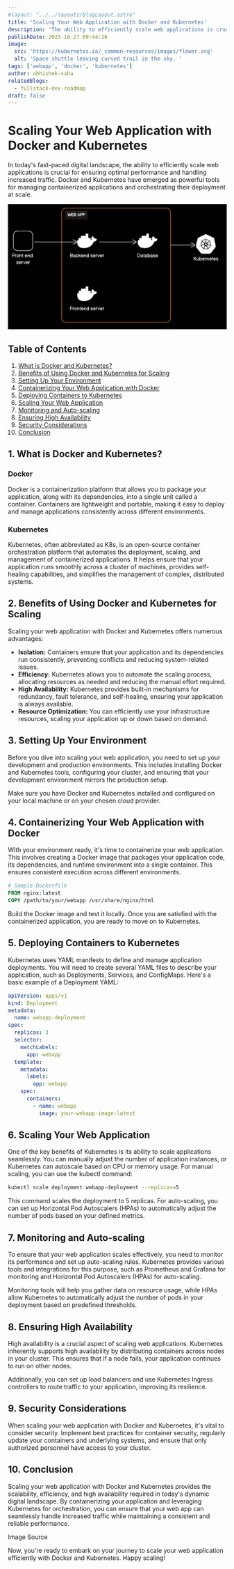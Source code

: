 ```yaml
---
#layout: "../../layouts/BlogLayout.astro"
title: 'Scaling Your Web Application with Docker and Kubernetes'
description: 'The ability to efficiently scale web applications is crucial for ensuring optimal performance and handling increased traffic. Docker and Kubernetes have emerged as powerful tools for managing containerized applications and orchestrating their deployment at scale'
publishDate: 2023-10-27 09:44:16
image:
  src: 'https://kubernetes.io/_common-resources/images/flower.svg'
  alt: 'Space shuttle leaving curved trail in the sky. '
tags: ['webapp', 'docker', 'kubernetes']
author: abhishek-saha
relatedBlogs:
  - fullstack-dev-roadmap
draft: false
---
```


# Scaling Your Web Application with Docker and Kubernetes

In today's fast-paced digital landscape, the ability to efficiently scale web applications is crucial for ensuring optimal performance and handling increased traffic. Docker and Kubernetes have emerged as powerful tools for managing containerized applications and orchestrating their deployment at scale.

![Architecture Diagram](../../assets/blogs/scaling-your-web-application-with-docker-and-kubernetes/diagram1.svg) <!-- Insert an image URL showing the architecture diagram here -->

## Table of Contents

1. [What is Docker and Kubernetes?](#1-what-is-docker-and-kubernetes)
2. [Benefits of Using Docker and Kubernetes for Scaling](#2-benefits-of-using-docker-and-kubernetes-for-scaling)
3. [Setting Up Your Environment](#3-setting-up-your-environment)
4. [Containerizing Your Web Application with Docker](#containerizing-your-web-application-with-docker)
5. [Deploying Containers to Kubernetes](#deploying-containers-to-kubernetes)
6. [Scaling Your Web Application](#scaling-your-web-application)
7. [Monitoring and Auto-scaling](#monitoring-and-auto-scaling)
8. [Ensuring High Availability](#ensuring-high-availability)
9. [Security Considerations](#security-considerations)
10. [Conclusion](#conclusion)

## 1. What is Docker and Kubernetes?

### Docker

Docker is a containerization platform that allows you to package your application, along with its dependencies, into a single unit called a container. Containers are lightweight and portable, making it easy to deploy and manage applications consistently across different environments.

### Kubernetes

Kubernetes, often abbreviated as K8s, is an open-source container orchestration platform that automates the deployment, scaling, and management of containerized applications. It helps ensure that your application runs smoothly across a cluster of machines, provides self-healing capabilities, and simplifies the management of complex, distributed systems.

## 2. Benefits of Using Docker and Kubernetes for Scaling

Scaling your web application with Docker and Kubernetes offers numerous advantages:

- **Isolation:** Containers ensure that your application and its dependencies run consistently, preventing conflicts and reducing system-related issues.
- **Efficiency:** Kubernetes allows you to automate the scaling process, allocating resources as needed and reducing the manual effort required.
- **High Availability:** Kubernetes provides built-in mechanisms for redundancy, fault tolerance, and self-healing, ensuring your application is always available.
- **Resource Optimization:** You can efficiently use your infrastructure resources, scaling your application up or down based on demand.

## 3. Setting Up Your Environment

Before you dive into scaling your web application, you need to set up your development and production environments. This includes installing Docker and Kubernetes tools, configuring your cluster, and ensuring that your development environment mirrors the production setup.

Make sure you have Docker and Kubernetes installed and configured on your local machine or on your chosen cloud provider.

## 4. Containerizing Your Web Application with Docker

With your environment ready, it's time to containerize your web application. This involves creating a Docker image that packages your application code, its dependencies, and runtime environment into a single container. This ensures consistent execution across different environments.

```dockerfile
# Sample Dockerfile
FROM nginx:latest
COPY /path/to/your/webapp /usr/share/nginx/html
```

Build the Docker image and test it locally. Once you are satisfied with the containerized application, you are ready to move on to Kubernetes.

## 5. Deploying Containers to Kubernetes

Kubernetes uses YAML manifests to define and manage application deployments. You will need to create several YAML files to describe your application, such as Deployments, Services, and ConfigMaps. Here's a basic example of a Deployment YAML:

```yaml
apiVersion: apps/v1
kind: Deployment
metadata:
  name: webapp-deployment
spec:
  replicas: 3
  selector:
    matchLabels:
      app: webapp
  template:
    metadata:
      labels:
        app: webapp
    spec:
      containers:
        - name: webapp
          image: your-webapp-image:latest
```

## 6. Scaling Your Web Application

One of the key benefits of Kubernetes is its ability to scale applications seamlessly. You can manually adjust the number of application instances, or Kubernetes can autoscale based on CPU or memory usage. For manual scaling, you can use the kubectl command:

```bash
kubectl scale deployment webapp-deployment --replicas=5
```

This command scales the deployment to 5 replicas. For auto-scaling, you can set up Horizontal Pod Autoscalers (HPAs) to automatically adjust the number of pods based on your defined metrics.

## 7. Monitoring and Auto-scaling

To ensure that your web application scales effectively, you need to monitor its performance and set up auto-scaling rules. Kubernetes provides various tools and integrations for this purpose, such as Prometheus and Grafana for monitoring and Horizontal Pod Autoscalers (HPAs) for auto-scaling.

Monitoring tools will help you gather data on resource usage, while HPAs allow Kubernetes to automatically adjust the number of pods in your deployment based on predefined thresholds.

## 8. Ensuring High Availability

High availability is a crucial aspect of scaling web applications. Kubernetes inherently supports high availability by distributing containers across nodes in your cluster. This ensures that if a node fails, your application continues to run on other nodes.

Additionally, you can set up load balancers and use Kubernetes Ingress controllers to route traffic to your application, improving its resilience.

## 9. Security Considerations

When scaling your web application with Docker and Kubernetes, it's vital to consider security. Implement best practices for container security, regularly update your containers and underlying systems, and ensure that only authorized personnel have access to your cluster.

## 10. Conclusion

Scaling your web application with Docker and Kubernetes provides the scalability, efficiency, and high availability required in today's dynamic digital landscape. By containerizing your application and leveraging Kubernetes for orchestration, you can ensure that your web app can seamlessly handle increased traffic while maintaining a consistent and reliable performance.

Image Source <!-- Insert a URL for your image source if necessary -->

Now, you're ready to embark on your journey to scale your web application efficiently with Docker and Kubernetes. Happy scaling!
